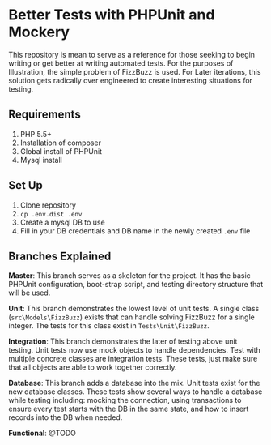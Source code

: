 # Better Tests with PHPUnit and Mockery

This repository is mean to serve as a reference for those seeking to begin writing or get better at writing automated tests. For the purposes of Illustration, the simple problem of FizzBuzz is used. For Later iterations, this solution gets radically over engineered to create interesting situations for testing.

## Requirements

1. PHP 5.5+
2. Installation of composer
3. Global install of PHPUnit
5. Mysql install

## Set Up

1. Clone repository
2. `cp .env.dist .env`
3. Create a mysql DB to use
4. Fill in your DB credentials and DB name in the newly created `.env` file

## Branches Explained

**Master**: This branch serves as a skeleton for the project. It has the basic PHPUnit configuration, boot-strap script, and testing directory structure that will be used.

**Unit**: This branch demonstrates the lowest level of unit tests. A single class (`src\Models\FizzBuzz`) exists that can handle solving FizzBuzz for a single integer. The tests for this class exist in `Tests\Unit\FizzBuzz`.

**Integration**: This branch demonstrates the later of testing above unit testing. Unit tests now use mock objects to handle dependencies. Test with multiple concrete classes are integration tests. These tests, just make sure that all objects are able to work together correctly.

**Database**: This branch adds a database into the mix. Unit tests exist for the new database classes. These tests show several ways to handle a database while testing including: mocking the connection, using transactions to ensure every test starts with the DB in the same state, and how to insert records into the DB when needed.

**Functional**: @TODO


